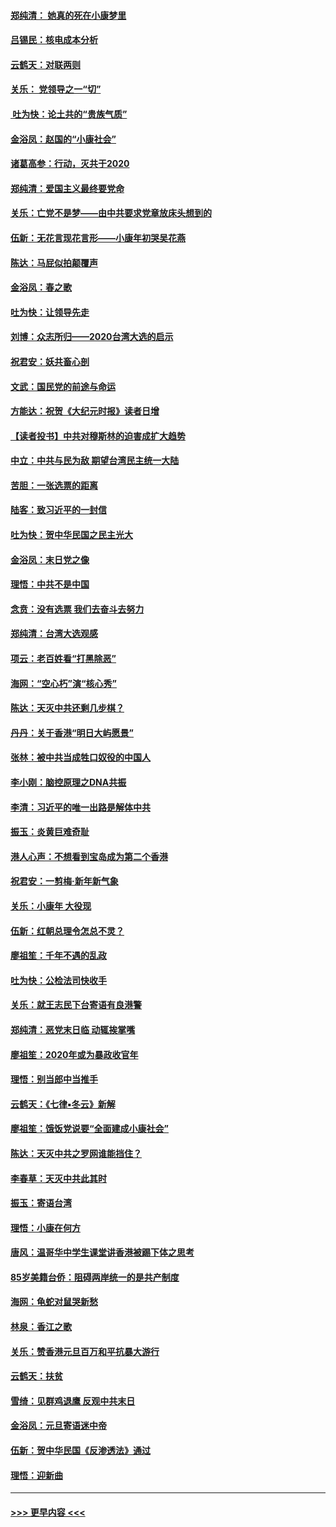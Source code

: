 #### [郑纯清： 她真的死在小康梦里](../pages/nsc993/n11806623.md?t=01201611) 
#### [吕锡民：核电成本分析](../pages/nsc993/n11806284.md?t=01201611) 
#### [云鹤天：对联两则](../pages/nsc993/n11805957.md?t=01201611) 
#### [关乐： 党领导之一“切”](../pages/nsc993/n11804505.md?t=01201611) 
#### [ 吐为快：论土共的“贵族气质”](../pages/nsc993/n11804490.md?t=01201611) 
#### [金浴凤：赵国的“小康社会”](../pages/nsc993/n11804452.md?t=01201611) 
#### [诸葛高参：行动，灭共于2020](../pages/nsc993/n11804120.md?t=01201611) 
#### [郑纯清：爱国主义最终要党命](../pages/nsc993/n11802197.md?t=01201611) 
#### [关乐：亡党不是梦——由中共要求党章放床头想到的](../pages/nsc993/n11802156.md?t=01201611) 
#### [伍新：无花言现花言形——小康年初哭吴花燕](../pages/nsc993/n11800044.md?t=01201611) 
#### [陈达：马屁似拍颠覆声](../pages/nsc993/n11800010.md?t=01201611) 
#### [金浴凤：春之歌](../pages/nsc993/n11797687.md?t=01201611) 
#### [吐为快：让领导先走](../pages/nsc993/n11797512.md?t=01201611) 
#### [刘博：众志所归——2020台湾大选的启示](../pages/nsc993/n11796878.md?t=01201611) 
#### [祝君安：妖共畜心剖](../pages/nsc993/n11794273.md?t=01201611) 
#### [文武：国民党的前途与命运](../pages/nsc993/n11794198.md?t=01201611) 
#### [方能达：祝贺《大纪元时报》读者日增](../pages/nsc993/n11793807.md?t=01201611) 
#### [【读者投书】中共对穆斯林的迫害成扩大趋势](../pages/nsc993/n11791371.md?t=01201611) 
#### [中立：中共与民为敌 期望台湾民主统一大陆](../pages/nsc993/n11790392.md?t=01201611) 
#### [苦胆：一张选票的距离](../pages/nsc993/n11788914.md?t=01201611) 
#### [陆客：致习近平的一封信](../pages/nsc993/n11788867.md?t=01201611) 
#### [吐为快：贺中华民国之民主光大](../pages/nsc993/n11788618.md?t=01201611) 
#### [金浴凤：末日党之像](../pages/nsc993/n11787475.md?t=01201611) 
#### [理悟：中共不是中国](../pages/nsc993/n11787463.md?t=01201611) 
#### [念贲：没有选票  我们去奋斗去努力](../pages/nsc993/n11787398.md?t=01201611) 
#### [郑纯清：台湾大选观感](../pages/nsc993/n11786210.md?t=01201611) 
#### [项云：老百姓看“打黑除恶”](../pages/nsc993/n11785398.md?t=01201611) 
#### [海网：“空心朽”演“核心秀”](../pages/nsc993/n11783874.md?t=01201611) 
#### [陈达：天灭中共还剩几步棋？](../pages/nsc993/n11783719.md?t=01201611) 
#### [丹丹：关于香港“明日大屿愿景”](../pages/nsc993/n11783273.md?t=01201611) 
#### [张林：被中共当成牲口奴役的中国人](../pages/nsc993/n11782397.md?t=01201611) 
#### [李小刚：脑控原理之DNA共振](../pages/nsc993/n11780962.md?t=01201611) 
#### [李清：习近平的唯一出路是解体中共](../pages/nsc993/n11780866.md?t=01201611) 
#### [振玉：炎黄巨难奇耻](../pages/nsc993/n11779632.md?t=01201611) 
#### [港人心声：不想看到宝岛成为第二个香港](../pages/nsc993/n11778817.md?t=01201611) 
#### [祝君安：一剪梅‧新年新气象](../pages/nsc993/n11776340.md?t=01201611) 
#### [关乐：小康年 大役现](../pages/nsc993/n11774213.md?t=01201611) 
#### [伍新：红朝总理令怎总不灵？](../pages/nsc993/n11770813.md?t=01201611) 
#### [廖祖笙：千年不遇的乱政](../pages/nsc993/n11770373.md?t=01201611) 
#### [吐为快：公检法司快收手](../pages/nsc993/n11770359.md?t=01201611) 
#### [关乐：就王志民下台寄语有良港警](../pages/nsc993/n11769903.md?t=01201611) 
#### [郑纯清：恶党末日临 动辄挨掌嘴](../pages/nsc993/n11769356.md?t=01201611) 
#### [廖祖笙：2020年或为暴政收官年](../pages/nsc993/n11768216.md?t=01201611) 
#### [理悟：别当郎中当推手](../pages/nsc993/n11768243.md?t=01201611) 
#### [云鹤天：《七律▪冬云》新解](../pages/nsc993/n11768204.md?t=01201611) 
#### [廖祖笙：饿饭党说要“全面建成小康社会”](../pages/nsc993/n11767482.md?t=01201611) 
#### [陈达：天灭中共之罗网谁能挡住？](../pages/nsc993/n11767465.md?t=01201611) 
#### [李春草：天灭中共此其时](../pages/nsc993/n11767452.md?t=01201611) 
#### [振玉：寄语台湾](../pages/nsc993/n11767432.md?t=01201611) 
#### [理悟：小康在何方](../pages/nsc993/n11767394.md?t=01201611) 
#### [唐风：温哥华中学生课堂讲香港被踢下体之思考](../pages/nsc993/n11766848.md?t=01201611) 
#### [85岁美籍台侨：阻碍两岸统一的是共产制度](../pages/nsc993/n11765043.md?t=01201611) 
#### [海网：龟蛇对鼠哭新愁](../pages/nsc993/n11764895.md?t=01201611) 
#### [林泉：香江之歌](../pages/nsc993/n11764415.md?t=01201611) 
#### [关乐：赞香港元旦百万和平抗暴大游行](../pages/nsc993/n11764382.md?t=01201611) 
#### [云鹤天：扶贫](../pages/nsc993/n11764245.md?t=01201611) 
#### [雪绮：见群鸡退鹰  反观中共末日](../pages/nsc993/n11762112.md?t=01201611) 
#### [金浴凤：元旦寄语迷中帝](../pages/nsc993/n11761788.md?t=01201611) 
#### [伍新：贺中华民国《反渗透法》通过](../pages/nsc993/n11761994.md?t=01201611) 
#### [理悟：迎新曲](../pages/nsc993/n11761152.md?t=01201611) 

----
#### [ >>> 更早内容 <<< ](../indexes/nsc993-earlier.md)
